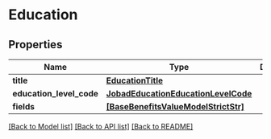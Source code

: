 # Education


## Properties
Name | Type | Description | Notes
------------ | ------------- | ------------- | -------------
**title** | [**EducationTitle**](EducationTitle.md) |  | 
**education_level_code** | [**JobadEducationEducationLevelCode**](JobadEducationEducationLevelCode.md) |  | [optional] 
**fields** | [**[BaseBenefitsValueModelStrictStr]**](BaseBenefitsValueModelStrictStr.md) |  | [optional] 

[[Back to Model list]](../README.md#documentation-for-models) [[Back to API list]](../README.md#documentation-for-api-endpoints) [[Back to README]](../README.md)



